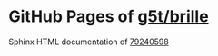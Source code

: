 GitHub Pages of [g5t/brille](https://github.com/g5t/brille.git)
======================================
Sphinx HTML documentation of [79240598](https://github.com/g5t/brille/tree/79240598a9dd9a17d9f0570904ccfc0406fc5f09)
